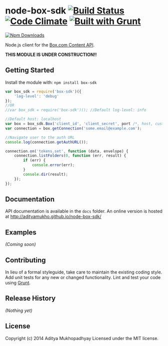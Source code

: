 # node-box-sdk [![Build Status](https://travis-ci.org/adityamukho/node-box-sdk.svg?branch=master)](https://travis-ci.org/adityamukho/node-box-sdk) [![Code Climate](https://codeclimate.com/github/adityamukho/node-box-sdk.png)](https://codeclimate.com/github/adityamukho/node-box-sdk) [![Built with Grunt](https://cdn.gruntjs.com/builtwith.png)](http://gruntjs.com/)

[![Npm Downloads](https://nodei.co/npm/node-box-sdk.png?downloads=true&stars=true)](https://www.npmjs.org/package/box-sdk)

Node.js client for the [Box.com Content API](https://developers.box.com/docs/).

**THIS MODULE IS UNDER CONSTRUCTION!!**

## Getting Started
Install the module with: `npm install box-sdk`

```javascript
var box_sdk = require('box-sdk')({
	'log-level': 'debug'
});
//OR
//var box_sdk = require('box-sdk')(); //Default log-level: info

//Default host: localhost
var box = box_sdk.Box('client_id', 'client_secret', port /*, host, customLogger */);
var connection = box.getConnection('some.email@example.com');

//Navigate user to the auth URL
console.log(connection.getAuthURL());

connection.on('tokens.set', function (data, envelope) {
	connection.listFolders(0, function (err, result) {
		if (err) {
			console.error(err);
		}
		console.dir(result);
	});
});
```

## Documentation
API documentation is available in the `docs` folder. An online version is hosted at http://adityamukho.github.io/node-box-sdk/

## Examples
_(Coming soon)_

## Contributing
In lieu of a formal styleguide, take care to maintain the existing coding style. Add unit tests for any new or changed functionality. Lint and test your code using [Grunt](http://gruntjs.com/).

## Release History
_(Nothing yet)_

## License
Copyright (c) 2014 Aditya Mukhopadhyay
Licensed under the MIT license.

